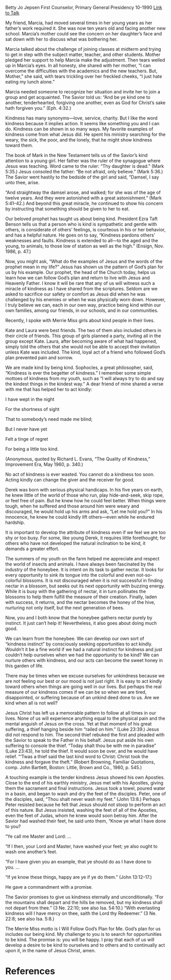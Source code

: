 Betty Jo Jepsen
First Counselor, Primary General Presidency
10-1990
[Link to Talk](https://www.churchofjesuschrist.org/study/general-conference/1990/10/kindness-a-part-of-gods-plan?lang=eng)

My friend, Marcia, had moved several times in her young years as her father’s work required it. She was now ten years old and facing another new school. Marcia’s mother could see the concern on her daughter’s face and sat down with her to discuss what was bothering her.

Marcia talked about the challenge of joining classes at midterm and trying to get in step with the subject matter, teacher, and other students. Mother pledged her support to help Marcia make the adjustment. Then tears welled up in Marcia’s eyes. In all honesty, she shared with her mother, “I can overcome the difficulties with the academics and the new teachers. But, Mother,” she said, with tears trickling over her freckled cheeks, “I just hate eating my lunch alone.”

Marcia needed someone to recognize her situation and invite her to join a group and get acquainted. The Savior told us: “And be ye kind one to another, tenderhearted, forgiving one another, even as God for Christ’s sake hath forgiven you.” (Eph. 4:32.)

Kindness has many synonyms—love, service, charity. But I like the word kindness because it implies action. It seems like something you and I can do. Kindness can be shown in so many ways. My favorite examples of kindness come from what Jesus did. He spent his ministry searching for the weary, the sick, the poor, and the lonely, that he might show kindness toward them.

The book of Mark in the New Testament tells us of the Savior’s kind attention to a young girl. Her father was the ruler of the synagogue where Jesus was teaching. Word came to the ruler: “Thy daughter is dead.” (Mark 5:35.) Jesus consoled the father: “Be not afraid, only believe.” (Mark 5:36.) The Savior went hastily to the bedside of the girl and said, “Damsel, I say unto thee, arise.

“And straightway the damsel arose, and walked; for she was of the age of twelve years. And they were astonished with a great astonishment.” (Mark 5:41–42.) And beyond this great miracle, he continued to show his concern by instructing that something should be given to her to eat.

Our beloved prophet has taught us about being kind. President Ezra Taft Benson tells us that a person who is kind is sympathetic and gentle with others, is considerate of others’ feelings, is courteous in his or her behavior, and has a helpful nature. He goes on to say, “Kindness pardons others’ weaknesses and faults. Kindness is extended to all—to the aged and the young, to animals, to those low of station as well as the high.” (Ensign, Nov. 1986, p. 47.)

Now, you might ask, “What do the examples of Jesus and the words of the prophet mean in my life?” Jesus has shown us the pattern of God’s plan for us by his example. Our prophet, the head of the Church today, helps us learn how we can follow God’s plan and return to live with Jesus and Heavenly Father. I know it will be rare that any of us will witness such a miracle of kindness as I have shared from the scriptures. Seldom are we asked to sacrifice our safety or comfort as Jesus did when he was challenged by his enemies or when he was physically worn down. However, I truly believe we can, each in our own way, practice being kind within our own families, among our friends, in our schools, and in our communities.

Recently, I spoke with Merrie Miss girls about kind people in their lives.

Kate and Laura were best friends. The two of them also included others in their circle of friends. This group of girls planned a party, inviting all in the group except Kate. Laura, after becoming aware of what had happened, simply told the others that she would not be able to accept their invitation unless Kate was included. The kind, loyal act of a friend who followed God’s plan prevented pain and sorrow.

We are made kind by being kind. Sophocles, a great philosopher, said, “Kindness is ever the begetter of kindness.” I remember some simple mottoes of kindness from my youth, such as “I will always try to do and say the kindest things in the kindest way.” A dear friend of mine shared a verse with me that has helped her to act kindly:





I have wept in the night

For the shortness of sight

That to somebody’s need made me blind;

But I never have yet

Felt a tinge of regret

For being a little too kind.





(Anonymous, quoted by Richard L. Evans, “The Quality of Kindness,” Improvement Era, May 1960, p. 340.)







No act of kindness is ever wasted. You cannot do a kindness too soon. Acting kindly can change the giver and the receiver for good.

Derek was born with serious physical handicaps. In his five years on earth, he knew little of the world of those who run, play hide-and-seek, skip rope, or feel free of pain. But he knew how he could feel better. When things were tough, when he suffered and those around him were weary and discouraged, he would hold up his arms and ask, “Let me hold you?” In his innocence, he knew he could kindly lift others—even while he endured hardship.

It is important to develop the attribute of kindness even if we feel we are too shy or too busy. For some, like young Derek, it requires little forethought; for others who have not developed the natural inclination to be kind, it demands a greater effort.

The summers of my youth on the farm helped me appreciate and respect the world of insects and animals. I have always been fascinated by the industry of the honeybee. It is intent on its task to gather nectar. It looks for every opportunity to sink its tongue into the colorful and even not-so-colorful blossoms. It is not discouraged when it is not successful in finding nectar in a blossom, but seeks out its next opportunity with buzzing energy. While it is busy with the gathering of nectar, it in turn pollinates the blossoms to help them fulfill the measure of their creation. Finally, laden with success, it returns, and the nectar becomes the honey of the hive, nurturing not only itself, but the next generation of bees.

Now, you and I both know that the honeybee gathers nectar purely by instinct. It just can’t help it! Nevertheless, it also goes about doing much good.

We can learn from the honeybee. We can develop our own sort of “kindness instinct” by consciously seeking opportunities to act kindly. Wouldn’t it be a fine world if we had a natural instinct for kindness and just couldn’t help ourselves when we had the opportunity to be kind? We can nurture others with kindness, and our acts can become the sweet honey in this garden of life.

There may be times when we excuse ourselves for unkindness because we are not feeling our best or our mood is not just right. It is easy to act kindly toward others when things are going well in our lives. But perhaps the real measure of our kindness comes if we can be so when we are tired, disappointed, or suffering because of an unkind deed done to us. Are we kind when all is not well?

Jesus Christ has left us a memorable pattern to follow at all times in our lives. None of us will experience anything equal to the physical pain and the mental anguish of Jesus on the cross. Yet at that moment of his great suffering, a thief hanging beside him “railed on him.” (Luke 23:39.) Jesus did not respond to him. The second thief rebuked the first and pleaded with the Savior to speak to the Father in his behalf. Jesus put aside his own suffering to console the thief. “Today shalt thou be with me in paradise” (Luke 23:43), he told the thief. It would soon be over, and he would have relief. “‘Twas a thief said the last kind word to Christ: Christ took the kindness and forgave the theft.” (Robert Browning, Familiar Quotations, comp. John Bartlett, Boston: Little, Brown and Co., 1980, p. 545.)

A touching example is the tender kindness Jesus showed his own Apostles. Close to the end of his earthly ministry, Jesus met with his Apostles, giving them the sacrament and final instructions. Jesus took a towel, poured water in a basin, and began to wash and dry the feet of the disciples. Peter, one of the disciples, said, “Thou shalt never wash my feet.” (John 13:8.) Perhaps Peter resisted because he felt that Jesus should not stoop to perform an act of this nature. But Jesus insisted, washing the feet of all of the Apostles, even the feet of Judas, whom he knew would soon betray him. After the Savior had washed their feet, he said unto them, “Know ye what I have done to you?

“Ye call me Master and Lord: …

“If I then, your Lord and Master, have washed your feet; ye also ought to wash one another’s feet.

“For I have given you an example, that ye should do as I have done to you. …

“If ye know these things, happy are ye if ye do them.” (John 13:12–17.)

He gave a commandment with a promise.

The Savior promises to give us kindness eternally and unconditionally. “For the mountains shall depart and the hills be removed, but my kindness shall not depart from thee.” (3 Ne. 22:10; see also Isa. 54:10.) “With everlasting kindness will I have mercy on thee, saith the Lord thy Redeemer.” (3 Ne. 22:8; see also Isa. 5:8.)

The Merrie Miss motto is I Will Follow God’s Plan for Me. God’s plan for us includes our being kind. My challenge to you is to search for opportunities to be kind. The promise is: you will be happy. I pray that each of us will develop a desire to be kind to ourselves and to others and to continually act upon it, in the name of Jesus Christ, amen.

# References
